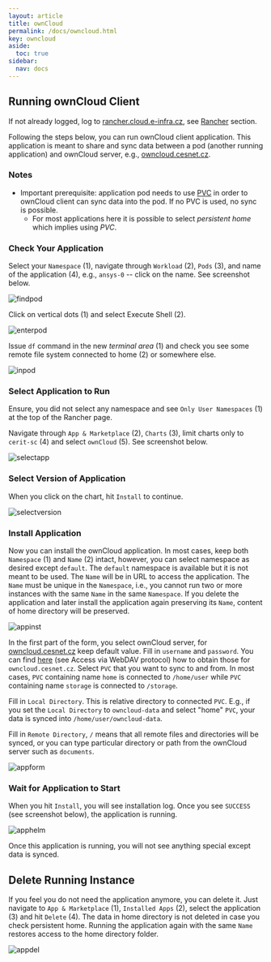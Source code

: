 ```yaml
---
layout: article
title: ownCloud
permalink: /docs/owncloud.html
key: owncloud
aside:
  toc: true
sidebar:
  nav: docs
---
```


## Running ownCloud Client

If not already logged, log to [rancher.cloud.e-infra.cz](https://rancher.cloud.e-infra.cz), see [Rancher](/containers-compute/rancher) section.

Following the steps below, you can run ownCloud client application. This application is meant to share and sync data between a pod (another running application) and ownCloud server, e.g., [owncloud.cesnet.cz](https://owncloud.cesnet.cz).

### Notes

* Important prerequisite: application pod needs to use [PVC](pvc.html) in order to ownCloud client can sync data into the pod. If no PVC is used, no sync is possible.
  * For most applications here it is possible to select *persistent home* which implies using *PVC*.

### Check Your Application

Select your `Namespace` (1),  navigate through `Workload` (2), `Pods` (3), and name of the application (4), e.g., `ansys-0` -- click on the name. See screenshot below.

![findpod](findpod.png)

Click on vertical dots (1) and select Execute Shell (2). 

![enterpod](enterpod.png)

Issue `df` command in the new *terminal area* (1) and check you see some remote file system connected to home (2) or somewhere else.

![inpod](inpod.png)

### Select Application to Run

Ensure, you did not select any namespace and see `Only User Namespaces` (1) at the top of the Rancher page.

Navigate through `App & Marketplace` (2), `Charts` (3), limit charts only to `cerit-sc` (4) and select `ownCloud` (5). See screenshot below.

![selectapp](selectapp.png)

### Select Version of Application

When you click on the chart, hit `Install` to continue.

![selectversion](selectversion.png)

### Install Application

Now you can install the ownCloud application. In most cases, keep both `Namespace` (1) and `Name` (2) intact, however, you can select namespace as desired except `default`. The `default` namespace is available but it is not meant to be used. The `Name` will be in URL to access the application. The `Name` must be unique in the `Namespace`, i.e., you cannot run two or more instances with the same `Name` in the same `Namespace`. If you delete the application and later install the application again preserving its `Name`, content of home directory will be preserved. 

![appinst](appinst.png)

In the first part of the form, you select ownCloud server, for [owncloud.cesnet.cz](https://owncloud.cesnet.cz) keep default value. Fill in `username` and `password`. You can find [here](https://du.cesnet.cz/en/navody/start#access_via_webdav_protocol) (see Access via WebDAV protocol) how to obtain those for `owncloud.cesnet.cz`. Select `PVC` that you want to sync to and from. In most cases, `PVC` containing name `home` is connected to `/home/user` while `PVC` containing name `storage` is connected to `/storage`.

Fill in `Local Directory`. This is relative directory to connected `PVC`. E.g., if you set the `Local Directory` to `owncloud-data` and select "home" `PVC`, your data is synced into `/home/user/owncloud-data`. 

Fill in `Remote Directory`, `/` means that all remote files and directories will be synced, or you can type particular directory or path from the ownCloud server such as `documents`.

![appform](appform1.png)

### Wait for Application to Start

When you hit `Install`, you will see installation log. Once you see `SUCCESS` (see screenshot below), the application is running. 

![apphelm](apphelm.png)

Once this application is running, you will not see anything special except data is synced.

## Delete Running Instance

If you feel you do not need the application anymore, you can delete it. Just navigate to `App & Marketplace` (1), `Installed Apps` (2), select the application (3) and hit `Delete` (4). The data in home directory is not deleted in case you check persistent home. Running the application again with the same `Name` restores access to the home directory folder.

![appdel](appdel.png)
